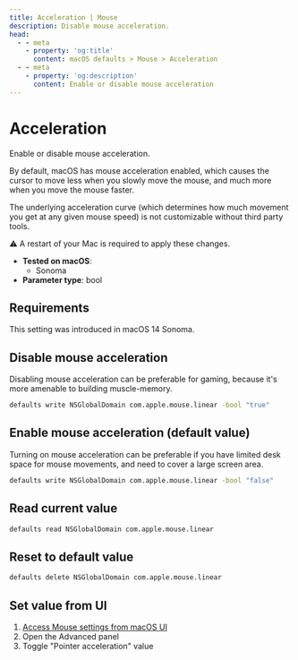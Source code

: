 ```yaml
---
title: Acceleration | Mouse
description: Disable mouse acceleration.
head:
  - - meta
    - property: 'og:title'
      content: macOS defaults > Mouse > Acceleration
  - - meta
    - property: 'og:description'
      content: Enable or disable mouse acceleration
---
```


# Acceleration

Enable or disable mouse acceleration.

By default, macOS has mouse acceleration enabled, which causes the cursor to move less when you slowly move the mouse, and much more when you move the mouse faster.

The underlying acceleration curve (which determines how much movement you get at any given mouse speed) is not customizable without third party tools.

⚠️ A restart of your Mac is required to apply these changes.

- **Tested on macOS**:
  - Sonoma
- **Parameter type**: bool

## Requirements

This setting was introduced in macOS 14 Sonoma.

## Disable mouse acceleration

Disabling mouse acceleration can be preferable for gaming, because it's more amenable to building muscle-memory.

```bash
defaults write NSGlobalDomain com.apple.mouse.linear -bool "true"
```

## Enable mouse acceleration (default value)

Turning on mouse acceleration can be preferable if you have limited desk space for mouse movements, and need to cover a large screen area.

```bash
defaults write NSGlobalDomain com.apple.mouse.linear -bool "false"
```

## Read current value

```bash
defaults read NSGlobalDomain com.apple.mouse.linear
```

## Reset to default value

```bash
defaults delete NSGlobalDomain com.apple.mouse.linear
```

## Set value from UI

1. <a href="x-apple.systempreferences:com.apple.Mouse-Settings.extension">Access Mouse settings from macOS UI</a>
2. Open the Advanced panel
3. Toggle "Pointer acceleration" value
